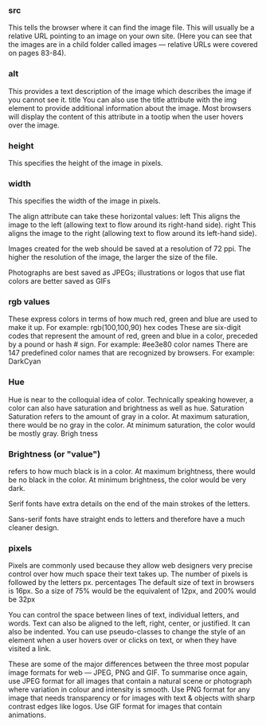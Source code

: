 ### src
This tells the browser where
it can find the image file. This
will usually be a relative URL
pointing to an image on your
own site. (Here you can see that
the images are in a child folder
called images — relative URLs
were covered on pages 83-84).
### alt
This provides a text description
of the image which describes the
image if you cannot see it.
title
You can also use the title
attribute with the img element
to provide additional information
about the image. Most browsers
will display the content of this
attribute in a tootip when the
user hovers over the image.

### height
This specifies the height of the
image in pixels.
### width
This specifies the width of the
image in pixels.

The align attribute can take
these horizontal values:
left
This aligns the image to the left
(allowing text to flow around its
right-hand side).
right
This aligns the image to the right
(allowing text to flow around its
left-hand side).

Images created for the web should be saved at
a resolution of 72 ppi. The higher the resolution
of the image, the larger the size of the file.

Photographs are best saved as JPEGs; illustrations or
logos that use flat colors are better saved as GIFs

### rgb values
These express colors in terms
of how much red, green and
blue are used to make it up. For
example: rgb(100,100,90)
hex codes
These are six-digit codes that
represent the amount of red,
green and blue in a color,
preceded by a pound or hash #
sign. For example: #ee3e80
color names
There are 147 predefined color
names that are recognized
by browsers. For example:
DarkCyan

### Hue
Hue is near to the colloquial idea
of color. Technically speaking
however, a color can also have
saturation and brightness as
well as hue.
Saturation
Saturation refers to the amount
of gray in a color. At maximum
saturation, there would be no
gray in the color. At minimum
saturation, the color would be
mostly gray.
Brigh tness
### Brightness (or "value") 
refers to how much black is in a color.
At maximum brightness, there
would be no black in the color.
At minimum brightness, the
color would be very dark.

Serif fonts have extra details on
the end of the main strokes of
the letters.

Sans-serif fonts have straight
ends to letters and therefore
have a much cleaner design.

### pixels
Pixels are commonly used
because they allow web
designers very precise control
over how much space their text
takes up. The number of pixels is
followed by the letters px.
percentages
The default size of text in
browsers is 16px. So a size of
75% would be the equivalent of
12px, and 200% would be 32px

You can control the space between lines of text,
individual letters, and words. Text can also be aligned
to the left, right, center, or justified. It can also be
indented.
 You can use pseudo-classes to change the style of an
element when a user hovers over or clicks on text, or
when they have visited a link.

These are some of the major differences between the three most popular image formats for web — JPEG, PNG and GIF. To summarise once again, use JPEG format for all images that contain a natural scene or photograph where variation in colour and intensity is smooth. Use PNG format for any image that needs transparency or for images with text & objects with sharp contrast edges like logos. Use GIF format for images that contain animations.